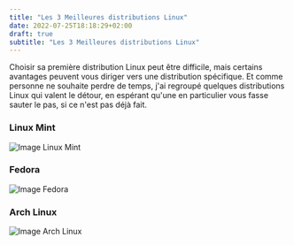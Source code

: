 ```yaml
---
title: "Les 3 Meilleures distributions Linux"
date: 2022-07-25T18:18:29+02:00
draft: true
subtitle: "Les 3 Meilleures distributions Linux"
---
```


Choisir sa première distribution Linux peut être difficile, mais certains avantages peuvent vous diriger vers une distribution spécifique. Et comme personne ne souhaite perdre de temps, j'ai regroupé quelques distributions Linux qui valent le détour, en espérant qu'une en particulier vous fasse sauter le pas, si ce n'est pas déjà fait.

### Linux Mint

![Image Linux Mint](img_article/meilleures_distributions/mint.png)

### Fedora

![Image Fedora](img_article/meilleures_distributions/fedora.png)

### Arch Linux

![Image Arch Linux](img_article/meilleures_distributions/arch.png)